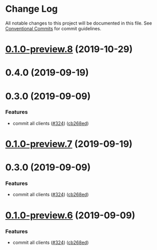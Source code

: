 # Change Log

All notable changes to this project will be documented in this file.
See [Conventional Commits](https://conventionalcommits.org) for commit guidelines.

# [0.1.0-preview.8](https://github.com/aws/aws-sdk-js-v3/compare/@aws-sdk/client-cognito-identity-browser@0.1.0-preview.3...@aws-sdk/client-cognito-identity-browser@0.1.0-preview.8) (2019-10-29)



# 0.4.0 (2019-09-19)



# 0.3.0 (2019-09-09)


### Features

* commit all clients ([#324](https://github.com/aws/aws-sdk-js-v3/issues/324)) ([cb268ed](https://github.com/aws/aws-sdk-js-v3/commit/cb268ed))





# [0.1.0-preview.7](https://github.com/aws/aws-sdk-js-v3/compare/@aws-sdk/client-cognito-identity-browser@0.1.0-preview.3...@aws-sdk/client-cognito-identity-browser@0.1.0-preview.7) (2019-09-19)



# 0.3.0 (2019-09-09)


### Features

* commit all clients ([#324](https://github.com/aws/aws-sdk-js-v3/issues/324)) ([cb268ed](https://github.com/aws/aws-sdk-js-v3/commit/cb268ed))





# [0.1.0-preview.6](https://github.com/aws/aws-sdk-js-v3/compare/@aws-sdk/client-cognito-identity-browser@0.1.0-preview.3...@aws-sdk/client-cognito-identity-browser@0.1.0-preview.6) (2019-09-09)


### Features

* commit all clients ([#324](https://github.com/aws/aws-sdk-js-v3/issues/324)) ([cb268ed](https://github.com/aws/aws-sdk-js-v3/commit/cb268ed))
